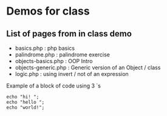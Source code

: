 # Demos for class

## List of pages from in class demo

- basics.php : php basics
- palindrome.php : palindrome exercise
- objects-basics.php : OOP Intro
- objects-generic.php : Generic version of an Object / class
- logic.php : using invert / not of an expression

Example of a block of code using 3 `s

```
echo "hi! ";
echo "hello ";
echo "world!";
```
